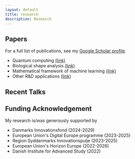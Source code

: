 ```yaml
---
layout: default
title: research
description: Research
---
```


## Papers
For a full list of publications, see my [Google Scholar profile](https://scholar.google.com/citations?user=ZJz-eI0AAAAJ&hl=en&authuser=1). 

* Quantum computing [(link)](../research/quantum.html)
* Biological shape analysis [(link)](../research/shape.html)
* Mathematical framework of machine learning [(link)](../research/ml.html)
* Other R&D applications [(link)](../research/other.html)

## Recent Talks

## Funding Acknowledgement
My research is/was generously supported by
* Danmarks Innovationsfond (2024-2029)
* European Union's Digital Europe programme (2023-2025)
* Region Syddanmarks Innovationspulje (2023-2025)
* European Union's Horizon Europe (2022-2026)
* Danish Institute for Advanced Study (2022)

<br />
<br />
<br />
<br />
<br />

